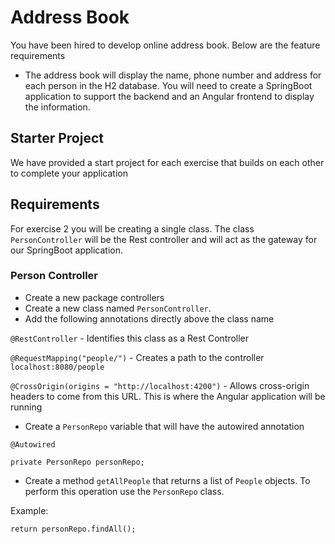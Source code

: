 # Address Book

You have been hired to develop online address book. Below are the feature requirements

* The address book will display the name, phone number and address for each person in the H2 database. You will need to create a SpringBoot application to support the backend and an Angular frontend to display the information.

## Starter Project
We have provided a start project for each exercise that builds on each other to complete your application

## Requirements
For exercise 2 you will be creating a single class. The class `PersonController` will be the Rest controller and will act as the gateway for our SpringBoot application.
### Person Controller

* Create a new package controllers
* Create a new class named `PersonController`.
* Add the following annotations directly above the class name


`@RestController` - Identifies this class as a Rest Controller

`@RequestMapping("people/")` - Creates a path to the controller `localhost:8080/people`

`@CrossOrigin(origins = "http://localhost:4200")` - Allows cross-origin headers to come from this URL. This is where the Angular application will be running

* Create a `PersonRepo` variable that will have the autowired annotation

`@Autowired`

`private PersonRepo personRepo;`

* Create a method `getAllPeople` that returns a list of `People` objects. To perform this operation use the `PersonRepo` class.

Example:

`return personRepo.findAll();`